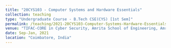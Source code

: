 ```yaml
---
title: "20CYS103 - Computer Systems and Hardware Essentials"
collection: teaching
type: "Undergraduate Course - B.Tech CSE(CYS) [1st Sem]"
permalink: /teaching/2021-20CYS103-Computer-Systems-Hardware-Essentials
venue: "TIFAC-CORE in Cyber Security, Amrita School of Engineering, Amrita Vishwa Vidyapeetham"
date: Sep-Jan, 2021
location: "Coimbatore, India"
---
```

